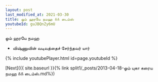 ```yaml
---
layout: post
last_modified_at: 2021-03-30
title: ஓம் ஹரயே நமஹ ௧௧ டைம்ஸ்
youtubeId: guJBQnZy6mU
---
```

 
 
 ஓம் ஹரயே நமஹ  
 
 -  விஷ்ணுவின் வடிவத்தைச் சேர்ந்தவர் யார் 
 
  
 
  
 
 
 
 
 
 


{% include youtubePlayer.html id=page.youtubeId %}
 
[Next]({{ site.baseurl }}{% link  split1/_posts/2013-04-18-ஓம் யுகா கரைய நமஹ ௧௧ டைம்ஸ்.md%})
 
